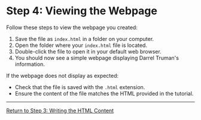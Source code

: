 # Step 4: Viewing the Webpage

Follow these steps to view the webpage you created:

1. Save the file as `index.html` in a folder on your computer.
2. Open the folder where your `index.html` file is located.
3. Double-click the file to open it in your default web browser.
4. You should now see a simple webpage displaying Darrel Truman's information.

If the webpage does not display as expected:
- Check that the file is saved with the `.html` extension.
- Ensure the content of the file matches the HTML provided in the tutorial.

---

[Return to Step 3: Writing the HTML Content](writing-html-content.md)
